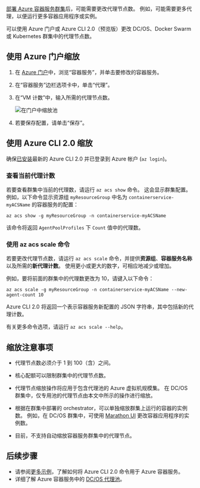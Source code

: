 [部署 Azure 容器服务群集](../articles/container-service/dcos-swarm/container-service-deployment.md)后，可能需要更改代理节点数。 例如，可能需要更多代理，以便运行更多容器应用程序或实例。 

可以使用 Azure 门户或 Azure CLI 2.0（预览版）更改 DC/OS、Docker Swarm 或 Kubernetes 群集中的代理节点数。 

## <a name="scale-with-the-azure-portal"></a>使用 Azure 门户缩放

1. 在 [Azure 门户](https://portal.azure.com)中，浏览“容器服务”，并单击要修改的容器服务。
2. 在“容器服务”边栏选项卡中，单击“代理”。
3. 在“VM 计数”中，输入所需的代理节点数。

    ![在门户中缩放池](./media/container-service-scale/container-service-scale-portal.png)

4. 若要保存配置，请单击“保存”。

## <a name="scale-with-the-azure-cli-20"></a>使用 Azure CLI 2.0 缩放

确保[已安装](/cli/azure/install-az-cli2)最新的 Azure CLI 2.0 并已登录到 Azure 帐户 (`az login`)。

### <a name="see-the-current-agent-count"></a>查看当前代理计数
若要查看群集中当前的代理数，请运行 `az acs show` 命令。 这会显示群集配置。 例如，以下命令显示资源组 `myResourceGroup` 中名为 `containerservice-myACSName` 的容器服务的配置：

```azurecli
az acs show -g myResourceGroup -n containerservice-myACSName
```

该命令将返回 `AgentPoolProfiles` 下 `Count` 值中的代理数。

### <a name="use-the-az-acs-scale-command"></a>使用 az acs scale 命令
若要更改代理节点数，请运行 `az acs scale` 命令，并提供**资源组**、**容器服务名称**以及所需的**新代理计数**。 使用更小或更大的数字，可相应地减少或增加。

例如，要将前面的群集中的代理数更改为 10，请键入以下命令：

```azurecli
az acs scale -g myResourceGroup -n containerservice-myACSName --new-agent-count 10
```

Azure CLI 2.0 将返回一个表示容器服务新配置的 JSON 字符串，其中包括新的代理计数。

有关更多命令选项，请运行 `az acs scale --help`。

## <a name="scaling-considerations"></a>缩放注意事项

* 代理节点数必须介于 1 到 100（含）之间。 

* 核心配额可以限制群集中的代理节点数。

* 代理节点缩放操作将应用于包含代理池的 Azure 虚拟机规模集。 在 DC/OS 群集中，仅专用池的代理节点由本文中所示的操作进行缩放。

* 根据在群集中部署的 orchestrator，可以单独缩放群集上运行的容器的实例数。 例如，在 DC/OS 群集中，可使用 [Marathon UI](../articles/container-service/dcos-swarm/container-service-mesos-marathon-ui.md) 更改容器应用程序的实例数。

* 目前，不支持自动缩放容器服务群集中的代理节点。

## <a name="next-steps"></a>后续步骤
* 请参阅[更多示例](../articles/container-service/dcos-swarm/container-service-create-acs-cluster-cli.md)，了解如何将 Azure CLI 2.0 命令用于 Azure 容器服务。
* 详细了解 Azure 容器服务中的 [DC/OS 代理池](../articles/container-service/dcos-swarm/container-service-dcos-agents.md)。

